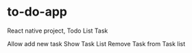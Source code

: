 # to-do-app
React native project, Todo List Task

Allow add new task
Show Task List 
Remove Task from Task list
